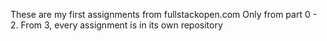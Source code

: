 These are my first assignments from fullstackopen.com
Only from part 0 - 2. From 3, every assignment is in its own repository
